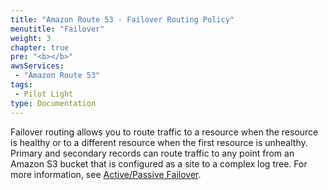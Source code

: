 ```yaml
---
title: "Amazon Route 53 - Failover Routing Policy"
menutitle: "Failover"
weight: 3
chapter: true
pre: "<b></b>"
awsServices:
 - "Amazon Route 53"
tags: 
 - Pilot Light
type: Documentation
---
```



Failover routing allows you to route traffic to a resource when the resource is healthy or to a different resource when the first resource is unhealthy. Primary and secondary records can route traffic to any point from an Amazon S3 bucket that is configured as a site to a complex log tree. For more information, see [Active/Passive Failover](https://docs.aws.amazon.com/Route53/latest/DeveloperGuide/dns-failover-types.html#dns-failover-types-active-passive).
